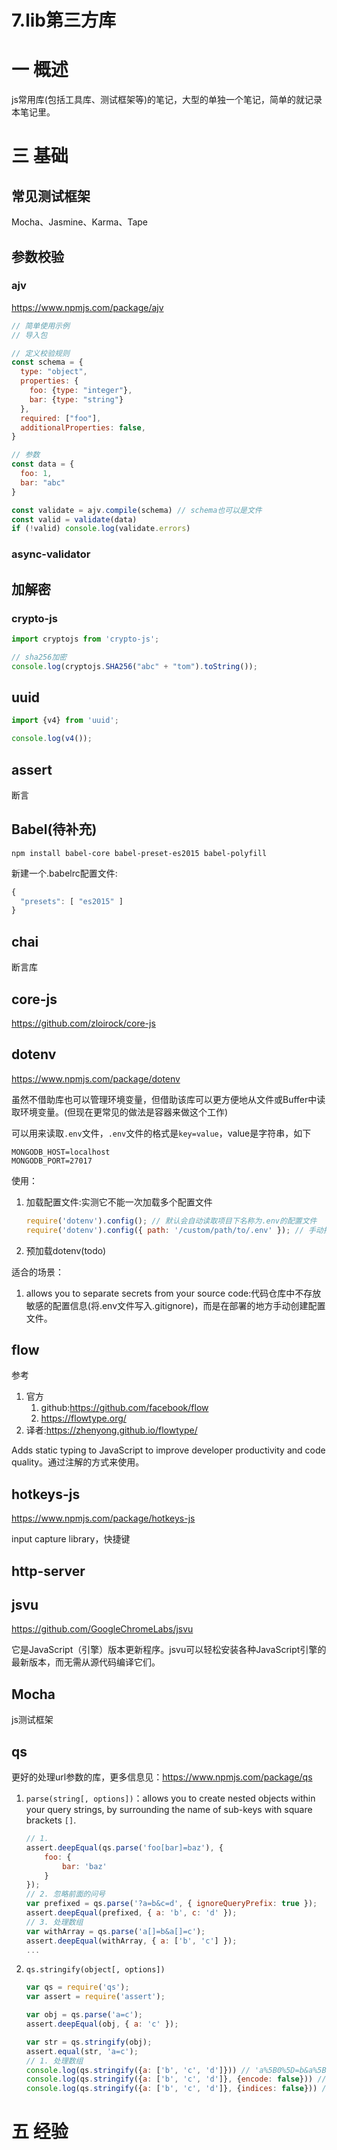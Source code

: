 # 7.lib第三方库

# 一 概述
js常用库(包括工具库、测试框架等)的笔记，大型的单独一个笔记，简单的就记录本笔记里。

# 三 基础
## 常见测试框架
Mocha、Jasmine、Karma、Tape

## 参数校验
### ajv
https://www.npmjs.com/package/ajv

```js
// 简单使用示例
// 导入包

// 定义校验规则
const schema = {
  type: "object",
  properties: {
    foo: {type: "integer"},
    bar: {type: "string"}
  },
  required: ["foo"],
  additionalProperties: false,
}

// 参数
const data = {
  foo: 1,
  bar: "abc"
}

const validate = ajv.compile(schema) // schema也可以是文件
const valid = validate(data)
if (!valid) console.log(validate.errors)
```
### async-validator

## 加解密
### crypto-js

```js
import cryptojs from 'crypto-js';

// sha256加密
console.log(cryptojs.SHA256("abc" + "tom").toString());
```

## uuid
```js
import {v4} from 'uuid';

console.log(v4());
```

## assert
断言

## Babel(待补充)
`npm install babel-core babel-preset-es2015 babel-polyfill`

新建一个.babelrc配置文件:
```js
{
  "presets": [ "es2015" ]
}
```

## chai
断言库

## core-js
https://github.com/zloirock/core-js

## dotenv
https://www.npmjs.com/package/dotenv

虽然不借助库也可以管理环境变量，但借助该库可以更方便地从文件或Buffer中读取环境变量。(但现在更常见的做法是容器来做这个工作)

可以用来读取`.env`文件，`.env`文件的格式是`key=value`，value是字符串，如下
```
MONGODB_HOST=localhost
MONGODB_PORT=27017
```

使用：
1. 加载配置文件:实测它不能一次加载多个配置文件
    
    ```js
    require('dotenv').config(); // 默认会自动读取项目下名称为.env的配置文件
    require('dotenv').config({ path: '/custom/path/to/.env' }); // 手动指定.env文件路径
    ```
1. 预加载dotenv(todo)

适合的场景：
1. allows you to separate secrets from your source code:代码仓库中不存放敏感的配置信息(将.env文件写入.gitignore)，而是在部署的地方手动创建配置文件。

## flow
参考
1. 官方
    1. github:https://github.com/facebook/flow
    2. https://flowtype.org/
2. 译者:https://zhenyong.github.io/flowtype/

Adds static typing to JavaScript to improve developer productivity and code quality。通过注解的方式来使用。

## hotkeys-js
https://www.npmjs.com/package/hotkeys-js

input capture library，快捷键

## http-server

## jsvu
https://github.com/GoogleChromeLabs/jsvu

它是JavaScript（引擎）版本更新程序。jsvu可以轻松安装各种JavaScript引擎的最新版本，而无需从源代码编译它们。

## Mocha
js测试框架

## qs
更好的处理url参数的库，更多信息见：https://www.npmjs.com/package/qs


1. `parse(string[, options])`：allows you to create nested objects within your query strings, by surrounding the name of sub-keys with square brackets `[]`. 

    ```js
    // 1. 
    assert.deepEqual(qs.parse('foo[bar]=baz'), {
        foo: {
            bar: 'baz'
        }
    });
    // 2. 忽略前面的问号
    var prefixed = qs.parse('?a=b&c=d', { ignoreQueryPrefix: true });
    assert.deepEqual(prefixed, { a: 'b', c: 'd' });
    // 3. 处理数组
    var withArray = qs.parse('a[]=b&a[]=c');
    assert.deepEqual(withArray, { a: ['b', 'c'] });
    ...
    ```
    
2. `qs.stringify(object[, options])`

    ```js
    var qs = require('qs');
    var assert = require('assert');
    
    var obj = qs.parse('a=c');
    assert.deepEqual(obj, { a: 'c' });
    
    var str = qs.stringify(obj);
    assert.equal(str, 'a=c');
    // 1. 处理数组
    console.log(qs.stringify({a: ['b', 'c', 'd']})) // 'a%5B0%5D=b&a%5B1%5D=c&a%5B2%5D=d'
    console.log(qs.stringify({a: ['b', 'c', 'd']}, {encode: false})) // a[0]=b&a[1]=c&a[2]=d
    console.log(qs.stringify({a: ['b', 'c', 'd']}, {indices: false})) // 'a=b&a=c&a=d'
    ```

# 五 经验